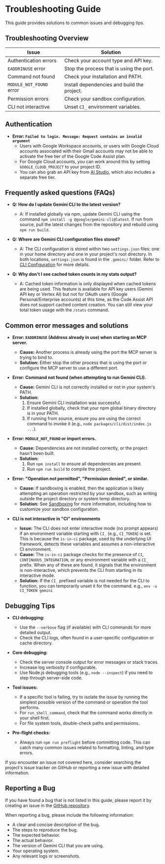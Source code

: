 # Troubleshooting Guide

This guide provides solutions to common issues and debugging tips.

## Troubleshooting Overview

| Issue | Solution |
| --- | --- |
| Authentication errors | Check your account type and API key. |
| `EADDRINUSE` error | Stop the process that is using the port. |
| Command not found | Check your installation and PATH. |
| `MODULE_NOT_FOUND` error | Install dependencies and build the project. |
| Permission errors | Check your sandbox configuration. |
| CLI not interactive | Unset `CI_` environment variables. |

## Authentication

- **Error: `Failed to login. Message: Request contains an invalid argument`**
  - Users with Google Workspace accounts, or users with Google Cloud accounts
    associated with their Gmail accounts may not be able to activate the free
    tier of the Google Code Assist plan.
  - For Google Cloud accounts, you can work around this by setting
    `GOOGLE_CLOUD_PROJECT` to your project ID.
  - You can also grab an API key from [AI
    Studio](https://aistudio.google.com/app/apikey), which also includes a
    separate free tier.

## Frequently asked questions (FAQs)

- **Q: How do I update Gemini CLI to the latest version?**
  - A: If installed globally via npm, update Gemini CLI using the command `npm install -g @google/gemini-cli@latest`. If run from source, pull the latest changes from the repository and rebuild using `npm run build`.

- **Q: Where are Gemini CLI configuration files stored?**
  - A: The CLI configuration is stored within two `settings.json` files: one in your home directory and one in your project's root directory. In both locations, `settings.json` is found in the `.gemini/` folder. Refer to [CLI Configuration](./cli/configuration.md) for more details.

- **Q: Why don't I see cached token counts in my stats output?**
  - A: Cached token information is only displayed when cached tokens are being used. This feature is available for API key users (Gemini API key or Vertex AI) but not for OAuth users (Google Personal/Enterprise accounts) at this time, as the Code Assist API does not support cached content creation. You can still view your total token usage with the `/stats` command.

## Common error messages and solutions

- **Error: `EADDRINUSE` (Address already in use) when starting an MCP server.**
  - **Cause:** Another process is already using the port the MCP server is trying to bind to.
  - **Solution:**
    Either stop the other process that is using the port or configure the MCP server to use a different port.

- **Error: Command not found (when attempting to run Gemini CLI).**
  - **Cause:** Gemini CLI is not correctly installed or not in your system's PATH.
  - **Solution:**
    1.  Ensure Gemini CLI installation was successful.
    2.  If installed globally, check that your npm global binary directory is in your PATH.
    3.  If running from source, ensure you are using the correct command to invoke it (e.g., `node packages/cli/dist/index.js ...`).

- **Error: `MODULE_NOT_FOUND` or import errors.**
  - **Cause:** Dependencies are not installed correctly, or the project hasn't been built.
  - **Solution:**
    1.  Run `npm install` to ensure all dependencies are present.
    2.  Run `npm run build` to compile the project.

- **Error: "Operation not permitted", "Permission denied", or similar.**
  - **Cause:** If sandboxing is enabled, then the application is likely attempting an operation restricted by your sandbox, such as writing outside the project directory or system temp directory.
  - **Solution:** See [Sandboxing](./cli/configuration.md#sandboxing) for more information, including how to customize your sandbox configuration.

- **CLI is not interactive in "CI" environments**
  - **Issue:** The CLI does not enter interactive mode (no prompt appears) if an environment variable starting with `CI_` (e.g., `CI_TOKEN`) is set. This is because the `is-in-ci` package, used by the underlying UI framework, detects these variables and assumes a non-interactive CI environment.
  - **Cause:** The `is-in-ci` package checks for the presence of `CI`, `CONTINUOUS_INTEGRATION`, or any environment variable with a `CI_` prefix. When any of these are found, it signals that the environment is non-interactive, which prevents the CLI from starting in its interactive mode.
  - **Solution:** If the `CI_` prefixed variable is not needed for the CLI to function, you can temporarily unset it for the command. e.g., `env -u CI_TOKEN gemini`

## Debugging Tips

- **CLI debugging:**
  - Use the `--verbose` flag (if available) with CLI commands for more detailed output.
  - Check the CLI logs, often found in a user-specific configuration or cache directory.

- **Core debugging:**
  - Check the server console output for error messages or stack traces.
  - Increase log verbosity if configurable.
  - Use Node.js debugging tools (e.g., `node --inspect`) if you need to step through server-side code.

- **Tool issues:**
  - If a specific tool is failing, try to isolate the issue by running the simplest possible version of the command or operation the tool performs.
  - For `run_shell_command`, check that the command works directly in your shell first.
  - For file system tools, double-check paths and permissions.

- **Pre-flight checks:**
  - Always run `npm run preflight` before committing code. This can catch many common issues related to formatting, linting, and type errors.

If you encounter an issue not covered here, consider searching the project's issue tracker on GitHub or reporting a new issue with detailed information.

## Reporting a Bug

If you have found a bug that is not listed in this guide, please report it by creating an issue in the [GitHub repository](https://github.com/google-gemini/gemini-cli/issues).

When reporting a bug, please include the following information:

- A clear and concise description of the bug.
- The steps to reproduce the bug.
- The expected behavior.
- The actual behavior.
- The version of Gemini CLI that you are using.
- Your operating system.
- Any relevant logs or screenshots.
